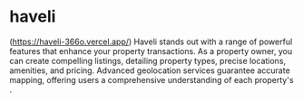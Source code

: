 # haveli
(https://haveli-366o.vercel.app/)
Haveli stands out with a range of powerful features that enhance your property transactions. As a property owner, you can create compelling listings, detailing property types, precise locations, amenities, and pricing. Advanced geolocation services guarantee accurate mapping, offering users a comprehensive understanding of each property's .

